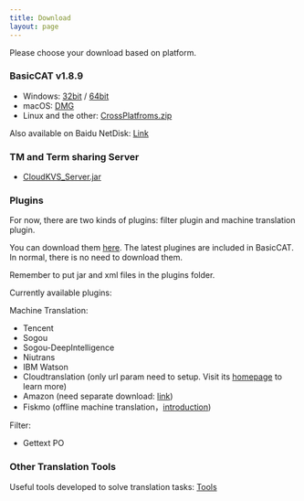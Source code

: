```yaml
---
title: Download
layout: page
---
```


Please choose your download based on platform.

### BasicCAT v1.8.9

* Windows: [32bit](https://github.com/xulihang/BasicCAT/releases/download/v1.8.9/BasicCAT-windows-x86.exe) /  [64bit](https://github.com/xulihang/BasicCAT/releases/download/v1.8.9/BasicCAT-windows-x64.exe)
* macOS:  [DMG](https://github.com/xulihang/BasicCAT/releases/download/v1.8.9/BasicCAT_mac.dmg)
* Linux and the other:  [CrossPlatfroms.zip](https://github.com/xulihang/BasicCAT/releases/download/v1.8.9/BasicCAT-crossplatforms.zip)

Also available on Baidu NetDisk: [Link](https://pan.baidu.com/s/1HmD4pJ9hIYyK9bnqINtoFQ)


### TM and Term sharing Server

*  [CloudKVS_Server.jar](https://github.com/xulihang/BasicCAT/releases/download/v1.2-beta2/CloudKVS_Server.jar)


### Plugins

For now, there are two kinds of plugins: filter plugin and machine translation plugin.

You can download them [here](https://github.com/xulihang/BasicCAT/releases/download/plugins/all_plugins.zip). The latest plugines are included in BasicCAT. In normal, there is no need to download them.

Remember to put jar and xml files in the plugins folder.

Currently available plugins:

Machine Translation:

* Tencent 
* Sogou
* Sogou-DeepIntelligence
* Niutrans
* IBM Watson
* Cloudtranslation (only url param need to setup. Visit its [homepage](https://cloudtranslation.com/static/api_en.html) to learn more)
* Amazon (need separate download: [link](https://github.com/xulihang/BasicCAT/releases/download/plugins/amazon.zip))
* Fiskmo (offline machine translation，[introduction](/offline-machine-translation))


Filter:

* Gettext PO

### Other Translation Tools

Useful tools developed to solve translation tasks: [Tools](/tools/)

